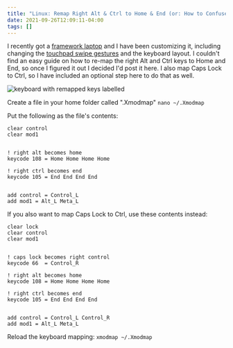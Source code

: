 ```yaml
---
title: "Linux: Remap Right Alt & Ctrl to Home & End (or: How to Confuse Anyone Who Borrows Your Laptop)"
date: 2021-09-26T12:09:11-04:00
tags: []
---
```


I recently got a [framework laptop](https://frame.work/) and I have been customizing it, including changing the [touchpad swipe gestures](https://github.com/iberianpig/fusuma) and the keyboard layout. I couldn't find an easy guide on how to re-map the right Alt and Ctrl keys to Home and End, so once I figured it out I decided I'd post it here. I also map Caps Lock to Ctrl, so I have included an optional step here to do that as well.

![keyboard with remapped keys labelled](/blog/images/framework-keyboard-remap.png)


Create a file in your home folder called ".Xmodmap"
`nano ~/.Xmodmap`

Put the following as the file's contents:
```
clear control
clear mod1


! right alt becomes home
keycode 108 = Home Home Home Home

! right ctrl becomes end
keycode 105 = End End End End


add control = Control_L
add mod1 = Alt_L Meta_L
```

If you also want to map Caps Lock to Ctrl, use these contents instead:
```
clear lock
clear control
clear mod1


! caps lock becomes right control
keycode 66  = Control_R

! right alt becomes home
keycode 108 = Home Home Home Home

! right ctrl becomes end
keycode 105 = End End End End


add control = Control_L Control_R
add mod1 = Alt_L Meta_L
```

Reload the keyboard mapping:
`xmodmap ~/.Xmodmap`
